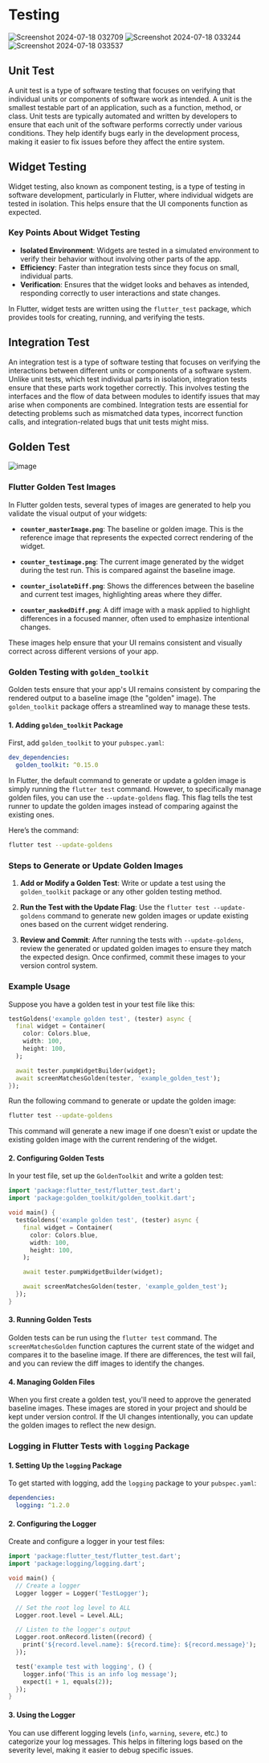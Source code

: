 # Testing

![Screenshot 2024-07-18 032709](https://github.com/user-attachments/assets/ee9ae588-d9ea-4483-a445-e4b5fb12919f)
![Screenshot 2024-07-18 033244](https://github.com/user-attachments/assets/44889f47-ecde-4e0f-8133-712966036232)
![Screenshot 2024-07-18 033537](https://github.com/user-attachments/assets/4b3eb686-59ce-434c-be60-e30c80f26216)

## Unit Test
A unit test is a type of software testing that focuses on verifying that individual units or components of software work as intended. A unit is the smallest testable part of an application, such as a function, method, or class. Unit tests are typically automated and written by developers to ensure that each unit of the software performs correctly under various conditions. They help identify bugs early in the development process, making it easier to fix issues before they affect the entire system.

## Widget Testing
Widget testing, also known as component testing, is a type of testing in software development, particularly in Flutter, where individual widgets are tested in isolation. This helps ensure that the UI components function as expected.

### Key Points About Widget Testing
- **Isolated Environment**: Widgets are tested in a simulated environment to verify their behavior without involving other parts of the app.
- **Efficiency**: Faster than integration tests since they focus on small, individual parts.
- **Verification**: Ensures that the widget looks and behaves as intended, responding correctly to user interactions and state changes.

In Flutter, widget tests are written using the `flutter_test` package, which provides tools for creating, running, and verifying the tests.

## Integration Test
An integration test is a type of software testing that focuses on verifying the interactions between different units or components of a software system. Unlike unit tests, which test individual parts in isolation, integration tests ensure that these parts work together correctly. This involves testing the interfaces and the flow of data between modules to identify issues that may arise when components are combined. Integration tests are essential for detecting problems such as mismatched data types, incorrect function calls, and integration-related bugs that unit tests might miss.

## Golden Test
![image](https://github.com/user-attachments/assets/a7742842-9ba2-488d-bb5b-50bdc661fbb4)

### Flutter Golden Test Images

In Flutter golden tests, several types of images are generated to help you validate the visual output of your widgets:

- **`counter_masterImage.png`**: The baseline or golden image. This is the reference image that represents the expected correct rendering of the widget.

- **`counter_testimage.png`**: The current image generated by the widget during the test run. This is compared against the baseline image.

- **`counter_isolateDiff.png`**: Shows the differences between the baseline and current test images, highlighting areas where they differ.

- **`counter_maskedDiff.png`**: A diff image with a mask applied to highlight differences in a focused manner, often used to emphasize intentional changes.

These images help ensure that your UI remains consistent and visually correct across different versions of your app.

### **Golden Testing with `golden_toolkit`**

Golden tests ensure that your app's UI remains consistent by comparing the rendered output to a baseline image (the "golden" image). The `golden_toolkit` package offers a streamlined way to manage these tests.

#### **1. Adding `golden_toolkit` Package**
First, add `golden_toolkit` to your `pubspec.yaml`:

```yaml
dev_dependencies:
  golden_toolkit: ^0.15.0
```


In Flutter, the default command to generate or update a golden image is simply running the `flutter test` command. However, to specifically manage golden files, you can use the `--update-goldens` flag. This flag tells the test runner to update the golden images instead of comparing against the existing ones.

Here’s the command:

```bash
flutter test --update-goldens
```

### Steps to Generate or Update Golden Images

1. **Add or Modify a Golden Test**: Write or update a test using the `golden_toolkit` package or any other golden testing method.

2. **Run the Test with the Update Flag**: Use the `flutter test --update-goldens` command to generate new golden images or update existing ones based on the current widget rendering.

3. **Review and Commit**: After running the tests with `--update-goldens`, review the generated or updated golden images to ensure they match the expected design. Once confirmed, commit these images to your version control system.

### Example Usage

Suppose you have a golden test in your test file like this:

```dart
testGoldens('example golden test', (tester) async {
  final widget = Container(
    color: Colors.blue,
    width: 100,
    height: 100,
  );

  await tester.pumpWidgetBuilder(widget);
  await screenMatchesGolden(tester, 'example_golden_test');
});
```

Run the following command to generate or update the golden image:

```bash
flutter test --update-goldens
```

This command will generate a new image if one doesn't exist or update the existing golden image with the current rendering of the widget.

#### **2. Configuring Golden Tests**
In your test file, set up the `GoldenToolkit` and write a golden test:

```dart
import 'package:flutter_test/flutter_test.dart';
import 'package:golden_toolkit/golden_toolkit.dart';

void main() {
  testGoldens('example golden test', (tester) async {
    final widget = Container(
      color: Colors.blue,
      width: 100,
      height: 100,
    );

    await tester.pumpWidgetBuilder(widget);

    await screenMatchesGolden(tester, 'example_golden_test');
  });
}
```

#### **3. Running Golden Tests**
Golden tests can be run using the `flutter test` command. The `screenMatchesGolden` function captures the current state of the widget and compares it to the baseline image. If there are differences, the test will fail, and you can review the diff images to identify the changes.

#### **4. Managing Golden Files**
When you first create a golden test, you'll need to approve the generated baseline images. These images are stored in your project and should be kept under version control. If the UI changes intentionally, you can update the golden images to reflect the new design.


### **Logging in Flutter Tests with `logging` Package**

#### **1. Setting Up the `logging` Package**
To get started with logging, add the `logging` package to your `pubspec.yaml`:

```yaml
dependencies:
  logging: ^1.2.0
```

#### **2. Configuring the Logger**
Create and configure a logger in your test files:

```dart
import 'package:flutter_test/flutter_test.dart';
import 'package:logging/logging.dart';

void main() {
  // Create a logger
  Logger logger = Logger('TestLogger');

  // Set the root log level to ALL
  Logger.root.level = Level.ALL;

  // Listen to the logger's output
  Logger.root.onRecord.listen((record) {
    print('${record.level.name}: ${record.time}: ${record.message}');
  });

  test('example test with logging', () {
    logger.info('This is an info log message');
    expect(1 + 1, equals(2));
  });
}
```

#### **3. Using the Logger**
You can use different logging levels (`info`, `warning`, `severe`, etc.) to categorize your log messages. This helps in filtering logs based on the severity level, making it easier to debug specific issues.
